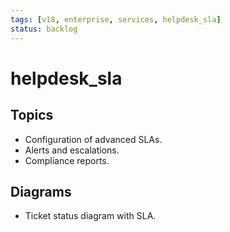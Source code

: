 ```yaml
---
tags: [v18, enterprise, services, helpdesk_sla]
status: backlog
---
```

# helpdesk_sla

## Topics
- Configuration of advanced SLAs.
- Alerts and escalations.
- Compliance reports.

## Diagrams
- Ticket status diagram with SLA.




